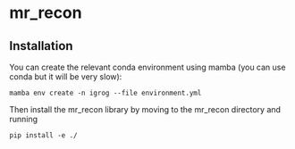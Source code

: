 # mr_recon

## Installation
You can create the relevant conda environment using mamba (you can use conda but it will be very slow):
```
mamba env create -n igrog --file environment.yml
```

Then install the mr_recon library by moving to the mr_recon directory and running
```
pip install -e ./
```